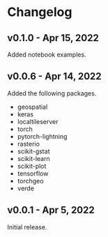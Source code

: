 # Changelog

## v0.1.0 - Apr 15, 2022

Added notebook examples.

## v0.0.6 - Apr 14, 2022

Added the following packages.

-   geospatial
-   keras
-   localtileserver
-   torch
-   pytorch-lightning
-   rasterio
-   scikit-gstat
-   scikit-learn
-   scikit-plot
-   tensorflow
-   torchgeo
-   verde

## v0.0.1 - Apr 5, 2022

Initial release.
